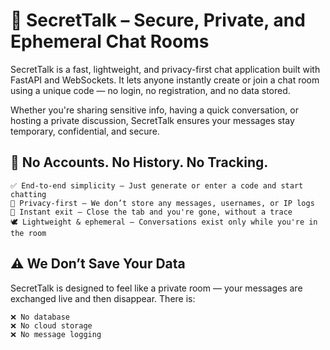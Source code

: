 # 🔐 SecretTalk – Secure, Private, and Ephemeral Chat Rooms

SecretTalk is a fast, lightweight, and privacy-first chat application built with FastAPI and WebSockets. It lets anyone instantly create or join a chat room using a unique code — no login, no registration, and no data stored.

Whether you're sharing sensitive info, having a quick conversation, or hosting a private discussion, SecretTalk ensures your messages stay temporary, confidential, and secure.


## 🧊 No Accounts. No History. No Tracking.

    ✅ End-to-end simplicity — Just generate or enter a code and start chatting
    🔐 Privacy-first — We don’t store any messages, usernames, or IP logs
    🚪 Instant exit — Close the tab and you're gone, without a trace
    🕊️ Lightweight & ephemeral — Conversations exist only while you're in the room


## ⚠️ We Don’t Save Your Data

SecretTalk is designed to feel like a private room — your messages are exchanged live and then disappear. There is:

    ❌ No database
    ❌ No cloud storage
    ❌ No message logging